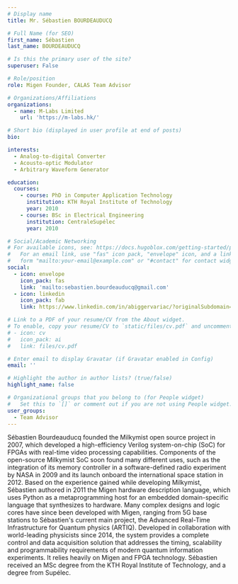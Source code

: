 ```yaml
---
# Display name
title: Mr. Sébastien BOURDEAUDUCQ

# Full Name (for SEO)
first_name: Sébastien
last_name: BOURDEAUDUCQ

# Is this the primary user of the site?
superuser: False

# Role/position
role: Migen Founder, CALAS Team Advisor

# Organizations/Affiliations
organizations:
  - name: M-Labs Limited
    url: 'https://m-labs.hk/'

# Short bio (displayed in user profile at end of posts)
bio: 

interests:
  - Analog-to-digital Converter
  - Acousto-optic Modulator
  - Arbitrary Waveform Generator

education:
  courses:
    - course: PhD in Computer Application Technology
      institution: KTH Royal Institute of Technology
      year: 2010
    - course: BSc in Electrical Engineering
      institution: CentraleSupélec 
      year: 2010

# Social/Academic Networking
# For available icons, see: https://docs.hugoblox.com/getting-started/page-builder/#icons
#   For an email link, use "fas" icon pack, "envelope" icon, and a link in the
#   form "mailto:your-email@example.com" or "#contact" for contact widget.
social:
  - icon: envelope
    icon_pack: fas
    link: 'mailto:sebastien.bourdeauducq@gmail.com'
  - icon: linkedin
    icon_pack: fab
    link: https://www.linkedin.com/in/abiggervariac/?originalSubdomain=hk   

# Link to a PDF of your resume/CV from the About widget.
# To enable, copy your resume/CV to `static/files/cv.pdf` and uncomment the lines below.
# - icon: cv
#   icon_pack: ai
#   link: files/cv.pdf

# Enter email to display Gravatar (if Gravatar enabled in Config)
email: ''

# Highlight the author in author lists? (true/false)
highlight_name: false

# Organizational groups that you belong to (for People widget)
#   Set this to `[]` or comment out if you are not using People widget.
user_groups:
  - Team Advisor
---
```


Sébastien Bourdeauducq founded the Milkymist open source project in 2007, which developed a high-efficiency Verilog system-on-chip (SoC) for FPGAs with real-time video processing capabilities. Components of the open-source Milkymist SoC soon found many different uses, such as the integration of its memory controller in a software-defined radio experiment by NASA in 2009 and its launch onboard the international space station in 2012. Based on the experience gained while developing Milkymist, Sébastien authored in 2011 the Migen hardware description language, which uses Python as a metaprogramming host for an embedded domain-specific language that synthesizes to hardware. Many complex designs and logic cores have since been developed with Migen, ranging from 5G base stations to Sébastien's current main project, the Advanced Real-Time Infrastructure for Quantum physics (ARTIQ). Developed in collaboration with world-leading physicists since 2014, the system provides a complete control and data acquisition solution that addresses the timing, scalability and programmability requirements of modern quantum information experiments. It relies heavily on Migen and FPGA technology. Sébastien received an MSc degree from the KTH Royal Institute of Technology, and a degree from Supélec.